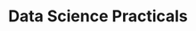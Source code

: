 ---
title: Data Science Practicals
year: 2021
description: Various data science practicals demonstrating a variety of techniques on real-world data.
link: https://github.com/archwheeler/data-science-practicals
---